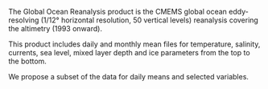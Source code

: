 The Global Ocean Reanalysis product is the CMEMS global ocean eddy-resolving (1/12° horizontal
resolution, 50 vertical levels) reanalysis covering the altimetry (1993 onward).


This product includes daily and monthly mean files for temperature, salinity, 
currents, sea level, mixed layer depth and ice parameters from the top to the 
bottom.

We propose a subset of the data for daily means and selected variables.
